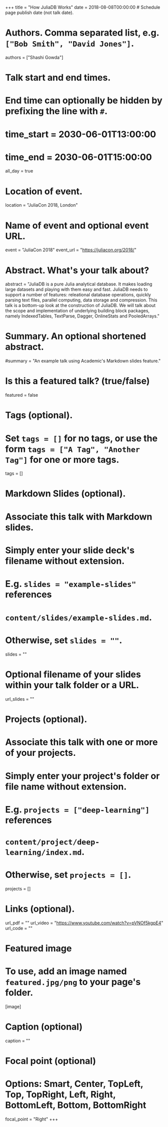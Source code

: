 +++
title = "How JuliaDB Works"
date = 2018-08-08T00:00:00  # Schedule page publish date (not talk date).

# Authors. Comma separated list, e.g. `["Bob Smith", "David Jones"]`.
authors = ["Shashi Gowda"]

# Talk start and end times.
#   End time can optionally be hidden by prefixing the line with `#`.
# time_start = 2030-06-01T13:00:00
# time_end = 2030-06-01T15:00:00
all_day = true

# Location of event.
location = "JuliaCon 2018, London"

# Name of event and optional event URL.
event = "JuliaCon 2018"
event_url = "https://juliacon.org/2018/"

# Abstract. What's your talk about?
abstract = "JuliaDB is a pure Julia analytical database. It makes loading large datasets and playing with them easy and fast. JuliaDB needs to support a number of features: releational database operations, quickly parsing text files, parallel computing, data storage and compression.  This talk is a bottom-up look at the construction of JuliaDB. We will talk about the scope and implementation of underlying building block packages, namely IndexedTables, TextParse, Dagger, OnlineStats and PooledArrays."

# Summary. An optional shortened abstract.
#summary = "An example talk using Academic's Markdown slides feature."

# Is this a featured talk? (true/false)
featured = false

# Tags (optional).
#   Set `tags = []` for no tags, or use the form `tags = ["A Tag", "Another Tag"]` for one or more tags.
tags = []

# Markdown Slides (optional).
#   Associate this talk with Markdown slides.
#   Simply enter your slide deck's filename without extension.
#   E.g. `slides = "example-slides"` references 
#   `content/slides/example-slides.md`.
#   Otherwise, set `slides = ""`.
slides = ""

# Optional filename of your slides within your talk folder or a URL.
url_slides = ""

# Projects (optional).
#   Associate this talk with one or more of your projects.
#   Simply enter your project's folder or file name without extension.
#   E.g. `projects = ["deep-learning"]` references 
#   `content/project/deep-learning/index.md`.
#   Otherwise, set `projects = []`.
projects = []

# Links (optional).
url_pdf = ""
url_video = "https://www.youtube.com/watch?v=pVNOf5kgpE4"
url_code = ""

# Featured image
# To use, add an image named `featured.jpg/png` to your page's folder. 
[image]
  # Caption (optional)
  caption = ""

  # Focal point (optional)
  # Options: Smart, Center, TopLeft, Top, TopRight, Left, Right, BottomLeft, Bottom, BottomRight
  focal_point = "Right"
+++
